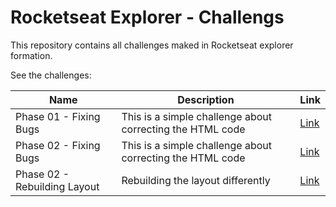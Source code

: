 # Rocketseat Explorer - Challengs

This repository contains all challenges maked in Rocketseat explorer formation.

See the challenges:

| Name             | Description                                                                                | Link |
| ---------------- | ------------------------------------------------------------------------------------------ | ---- |
| Phase 01 - Fixing Bugs | This is a simple challenge about correcting the HTML code | [Link](https://github.com/lugomio/rocketseat-explorer-challenges/tree/master/fixing-bugs-phase-01) |
| Phase 02 - Fixing Bugs | This is a simple challenge about correcting the HTML code | [Link](https://github.com/lugomio/rocketseat-explorer-challenges/tree/master/fixing-bugs-phase-02) |
| Phase 02 - Rebuilding Layout | Rebuilding the layout differently | [Link](https://github.com/lugomio/rocketseat-explorer-challenges/tree/master/fixing-bugs-phase-02) |